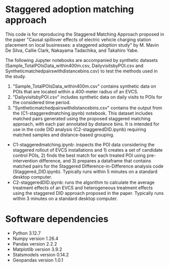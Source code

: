 # Staggered adoption matching approach
This code is for reproducing the Staggered Matching Approach proposed in the paper "Causal spillover effects of electric vehicle charging station placement on local businesses: a staggered adoption study" by M. Mavin De Silva, Callie Clark, Nakayama Tadachika, and Takahiro Yabe.

The following Jupyter notebooks are accompanied by synthetic datasets (Sample_TotalPOIsData_within400m.csv, DailyvisitsbyPOI.csv and Syntheticmatchedpairswithdistancebins.csv) to test the methods used in the study.

1. "Sample_TotalPOIsData_within400m.csv" contains synthetic data on POIs that are located within a 400-meter radius of an EVCS.    
2. "DailyvisitsbyPOI.csv" includes synthetic data on daily visits to POIs for the considered time period.    
3. "Syntheticmatchedpairswithdistancebins.csv" contains the output from the (C1-staggeredmatching.ipynb) notebook. This dataset includes matched pairs generated using the proposed staggered matching approach, with each pair annotated by distance bins. It is intended for use in the code DID analysis (C2-staggeredDID.ipynb) requiring matched samples and distance-based grouping. 

- C1-staggeredmatching.ipynb: inspects the POI data considering the staggered rollout of EVCS installations and 1) creates a set of candidate control POIs, 2) finds the best match for each treated POI using pre-intervention difference, and 3) prepares a dataframe that contains matched pairs for the Staggered Difference-in-Difference analysis code (Staggered_DID.ipynb). Typically runs within 5 minutes on a standard desktop computer.
- C2-staggeredDID.ipynb: runs the algorithm to calculate the average treatment effects of an EVCS and heterogeneous treatment effects using the staggered DID approach proposed in the paper. Typically runs within 3 minutes on a standard desktop computer.

# Software dependencies
- Python 3.12.7
- Numpy version 1.26.4
- Pandas version 2.2.2
- Matplotlib version 3.9.2
- Statsmodels version 0.14.2
- Geopandas version 1.0.1



